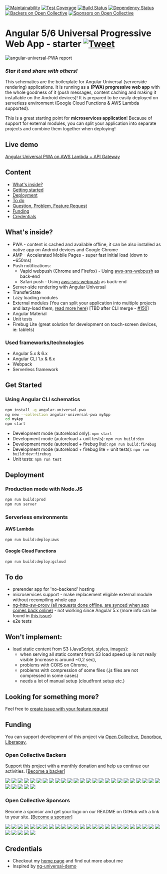 [![Maintainability](https://api.codeclimate.com/v1/badges/feb1889ed8bd09672fae/maintainability)](https://codeclimate.com/github/maciejtreder/angular-universal-pwa/maintainability)
[![Test Coverage](https://api.codeclimate.com/v1/badges/feb1889ed8bd09672fae/test_coverage)](https://codeclimate.com/github/maciejtreder/angular-universal-pwa/test_coverage) 
[![Build Status](https://travis-ci.org/maciejtreder/angular-universal-pwa.png)](https://travis-ci.org/maciejtreder/angular-universal-pwa)
[![Dependency Status](https://david-dm.org/maciejtreder/angular-universal-pwa.svg)](https://david-dm.org/maciejtreder/angular-universal-pwa)
[![Backers on Open Collective](https://opencollective.com/angular-universal-pwa/backers/badge.svg)](#backers) 
[![Sponsors on Open Collective](https://opencollective.com/angular-universal-pwa/sponsors/badge.svg)](#sponsors)

# Angular 5/6 Universal Progressive Web App - starter [![Tweet](https://img.shields.io/twitter/url/http/shields.io.svg?style=social&logo=twitter)](https://twitter.com/intent/tweet?text=Check%20out%20Angular%20Universal%20PWA%20boilerplate&url=https://github.com/maciejtreder/angular-universal-pwa&via=maciejtreder&hashtags=angular,pwa,webapp,software,developers)
![angular-universal-PWA report](https://raw.github.com/maciejtreder/angular-universal-pwa/master/application/src/assets/img/lighthouse_report.png)

### _**Star it and share with others!**_
This schematics are the boilerplate for Angular Universal (serverside rendering) applications.
It is running as a **(PWA) progressive web app** with the whole goodness of it (push messages, content caching and making it installable on the Android devices)!
It is prepared to be easily deployed on serverless environment (Google Cloud Functions & AWS Lambda supported).

This is a great starting point for **microservices application**! Because of support for external modules, you can split your application into separate projects and combine them together when deploying!

## Live demo
[Angular Universal PWA on AWS Lambda + API Gateway](https://www.angular-universal-pwa.maciejtreder.com)

## Content
 - [What's inside?](#wi)
 - [Getting started](#start)
 - [Deployment](#deploy)
 - [To do](#todo)
 - [Question, Problem, Feature Request](#question)
 - [Funding](#funding)
 - [Credentials](#credentials)




## <a name="wi"></a> What's inside?
* PWA - content is cached and available offline, it can be also installed as native app on Android devices and Google Chrome
* AMP - Accelerated Mobile Pages - super fast initial load (down to ~650ms)
* Push notifications:
    * Vapid webpush (Chrome and Firefox) - Using [aws-sns-webpush](https://github.com/maciejtreder/aws-sns-webpush) as back-end
    * Safari push - Using [aws-sns-webpush](https://github.com/maciejtreder/aws-sns-webpush) as back-end
* Server-side rendering with Angular Universal
* TransferState
* Lazy loading modules
* External modules (You can split your application into multiple projects and lazy-load them, [read more here](https://github.com/maciejtreder/angular-external-module)) [TBD after CLI merge - [#150](https://github.com/maciejtreder/angular-universal-pwa/issues/150)]
* Angular Material
* Unit tests
* Firebug Lite (great solution for development on touch-screen devices, ie: tablets)

### Used frameworks/technologies
* Angular 5.x & 6.x
* Angular CLI 1.x & 6.x
* Webpack
* Serverless framework

## <a name="start"></a> Get Started

### Using Angular CLI schematics

```bash
npm install -g angular-universal-pwa
ng new --collection angular-universal-pwa myApp
cd myApp
npm start
```

* Development mode (autoreload only): ```npm start```
* Development mode (autoreload + unit tests): ```npm run build:dev```
* Development mode (autoreload + firebug lite): ```npm run build:firebug```
* Development mode (autoreload + firebug lite + unit tests): ```npm run build:dev:firebug```
* Unit tests: ```npm run test```


## <a name="deploy"></a> Deployment
### Production mode with Node.JS
```sh
npm run build:prod
npm run server
```
### Serverless environments
#### AWS Lambda
```sh
npm run build:deploy:aws
```

#### Google Cloud Functions
```sh
npm run build:deploy:gcloud
```

## <a name="todo"></a> To do
* prerender app for 'no-backend' hosting
* microservices support - make replacement eligible external module without recompiling whole app
* [ng-http-sw-proxy (all requests done offline, are synced when app comes back online)](https://github.com/maciejtreder/ng-http-sw-proxy) - not working since Angular 5.x (more info can be found in [this issue](https://github.com/webmaxru/pwatter/issues/2))
* e2e tests


## Won't implement:
* load static content from S3 (JavaScript, styles, images):
    * when serving all static content from S3 load speed up is not really visible (increase is around ~0,2 sec),
    * problems with CORS on Chrome,
    * problems with compression of some files (.js files are not compressed in some cases)
    * needs a lot of manual setup (cloudfront setup etc.)


## <a name="question"></a> Looking for something more?
Feel free to [create issue with your feature request](https://github.com/maciejtreder/angular-universal-pwa/issues/new)

## <a name="funding"></a> Funding

You can support development of this project via
[Open Collective](https://opencollective.com/angular-universal-pwa),
[Donorbox](https://donorbox.org/angular-universal-pwa),
[Liberapay](https://liberapay.com/maciejtreder/donate),


### Open Collective Backers

Support this project with a monthly donation and help us continue our activities. [[Become a backer](https://opencollective.com/angular-universal-pwa#backer)]

<a href="https://opencollective.com/angular-universal-pwa/backer/0/website" target="_blank"><img src="https://opencollective.com/angular-universal-pwa/backer/0/avatar.svg"></a>
<a href="https://opencollective.com/angular-universal-pwa/backer/1/website" target="_blank"><img src="https://opencollective.com/angular-universal-pwa/backer/1/avatar.svg"></a>
<a href="https://opencollective.com/angular-universal-pwa/backer/2/website" target="_blank"><img src="https://opencollective.com/angular-universal-pwa/backer/2/avatar.svg"></a>
<a href="https://opencollective.com/angular-universal-pwa/backer/3/website" target="_blank"><img src="https://opencollective.com/angular-universal-pwa/backer/3/avatar.svg"></a>
<a href="https://opencollective.com/angular-universal-pwa/backer/4/website" target="_blank"><img src="https://opencollective.com/angular-universal-pwa/backer/4/avatar.svg"></a>
<a href="https://opencollective.com/angular-universal-pwa/backer/5/website" target="_blank"><img src="https://opencollective.com/angular-universal-pwa/backer/5/avatar.svg"></a>
<a href="https://opencollective.com/angular-universal-pwa/backer/6/website" target="_blank"><img src="https://opencollective.com/angular-universal-pwa/backer/6/avatar.svg"></a>
<a href="https://opencollective.com/angular-universal-pwa/backer/7/website" target="_blank"><img src="https://opencollective.com/angular-universal-pwa/backer/7/avatar.svg"></a>
<a href="https://opencollective.com/angular-universal-pwa/backer/8/website" target="_blank"><img src="https://opencollective.com/angular-universal-pwa/backer/8/avatar.svg"></a>
<a href="https://opencollective.com/angular-universal-pwa/backer/9/website" target="_blank"><img src="https://opencollective.com/angular-universal-pwa/backer/9/avatar.svg"></a>
<a href="https://opencollective.com/angular-universal-pwa/backer/10/website" target="_blank"><img src="https://opencollective.com/angular-universal-pwa/backer/10/avatar.svg"></a>
<a href="https://opencollective.com/angular-universal-pwa/backer/11/website" target="_blank"><img src="https://opencollective.com/angular-universal-pwa/backer/11/avatar.svg"></a>
<a href="https://opencollective.com/angular-universal-pwa/backer/12/website" target="_blank"><img src="https://opencollective.com/angular-universal-pwa/backer/12/avatar.svg"></a>
<a href="https://opencollective.com/angular-universal-pwa/backer/13/website" target="_blank"><img src="https://opencollective.com/angular-universal-pwa/backer/13/avatar.svg"></a>
<a href="https://opencollective.com/angular-universal-pwa/backer/14/website" target="_blank"><img src="https://opencollective.com/angular-universal-pwa/backer/14/avatar.svg"></a>
<a href="https://opencollective.com/angular-universal-pwa/backer/15/website" target="_blank"><img src="https://opencollective.com/angular-universal-pwa/backer/15/avatar.svg"></a>
<a href="https://opencollective.com/angular-universal-pwa/backer/16/website" target="_blank"><img src="https://opencollective.com/angular-universal-pwa/backer/16/avatar.svg"></a>
<a href="https://opencollective.com/angular-universal-pwa/backer/17/website" target="_blank"><img src="https://opencollective.com/angular-universal-pwa/backer/17/avatar.svg"></a>
<a href="https://opencollective.com/angular-universal-pwa/backer/18/website" target="_blank"><img src="https://opencollective.com/angular-universal-pwa/backer/18/avatar.svg"></a>
<a href="https://opencollective.com/angular-universal-pwa/backer/19/website" target="_blank"><img src="https://opencollective.com/angular-universal-pwa/backer/19/avatar.svg"></a>
<a href="https://opencollective.com/angular-universal-pwa/backer/20/website" target="_blank"><img src="https://opencollective.com/angular-universal-pwa/backer/20/avatar.svg"></a>
<a href="https://opencollective.com/angular-universal-pwa/backer/21/website" target="_blank"><img src="https://opencollective.com/angular-universal-pwa/backer/21/avatar.svg"></a>
<a href="https://opencollective.com/angular-universal-pwa/backer/22/website" target="_blank"><img src="https://opencollective.com/angular-universal-pwa/backer/22/avatar.svg"></a>
<a href="https://opencollective.com/angular-universal-pwa/backer/23/website" target="_blank"><img src="https://opencollective.com/angular-universal-pwa/backer/23/avatar.svg"></a>
<a href="https://opencollective.com/angular-universal-pwa/backer/24/website" target="_blank"><img src="https://opencollective.com/angular-universal-pwa/backer/24/avatar.svg"></a>
<a href="https://opencollective.com/angular-universal-pwa/backer/25/website" target="_blank"><img src="https://opencollective.com/angular-universal-pwa/backer/25/avatar.svg"></a>
<a href="https://opencollective.com/angular-universal-pwa/backer/26/website" target="_blank"><img src="https://opencollective.com/angular-universal-pwa/backer/26/avatar.svg"></a>
<a href="https://opencollective.com/angular-universal-pwa/backer/27/website" target="_blank"><img src="https://opencollective.com/angular-universal-pwa/backer/27/avatar.svg"></a>
<a href="https://opencollective.com/angular-universal-pwa/backer/28/website" target="_blank"><img src="https://opencollective.com/angular-universal-pwa/backer/28/avatar.svg"></a>
<a href="https://opencollective.com/angular-universal-pwa/backer/29/website" target="_blank"><img src="https://opencollective.com/angular-universal-pwa/backer/29/avatar.svg"></a>

### Open Collective Sponsors

Become a sponsor and get your logo on our README on GitHub with a link to your site. [[Become a sponsor](https://opencollective.com/angular-universal-pwa#sponsor)]

<a href="https://opencollective.com/angular-universal-pwa/sponsor/0/website" target="_blank"><img src="https://opencollective.com/angular-universal-pwa/sponsor/0/avatar.svg"></a>
<a href="https://opencollective.com/angular-universal-pwa/sponsor/1/website" target="_blank"><img src="https://opencollective.com/angular-universal-pwa/sponsor/1/avatar.svg"></a>
<a href="https://opencollective.com/angular-universal-pwa/sponsor/2/website" target="_blank"><img src="https://opencollective.com/angular-universal-pwa/sponsor/2/avatar.svg"></a>
<a href="https://opencollective.com/angular-universal-pwa/sponsor/3/website" target="_blank"><img src="https://opencollective.com/angular-universal-pwa/sponsor/3/avatar.svg"></a>
<a href="https://opencollective.com/angular-universal-pwa/sponsor/4/website" target="_blank"><img src="https://opencollective.com/angular-universal-pwa/sponsor/4/avatar.svg"></a>
<a href="https://opencollective.com/angular-universal-pwa/sponsor/5/website" target="_blank"><img src="https://opencollective.com/angular-universal-pwa/sponsor/5/avatar.svg"></a>
<a href="https://opencollective.com/angular-universal-pwa/sponsor/6/website" target="_blank"><img src="https://opencollective.com/angular-universal-pwa/sponsor/6/avatar.svg"></a>
<a href="https://opencollective.com/angular-universal-pwa/sponsor/7/website" target="_blank"><img src="https://opencollective.com/angular-universal-pwa/sponsor/7/avatar.svg"></a>
<a href="https://opencollective.com/angular-universal-pwa/sponsor/8/website" target="_blank"><img src="https://opencollective.com/angular-universal-pwa/sponsor/8/avatar.svg"></a>
<a href="https://opencollective.com/angular-universal-pwa/sponsor/9/website" target="_blank"><img src="https://opencollective.com/angular-universal-pwa/sponsor/9/avatar.svg"></a>
<a href="https://opencollective.com/angular-universal-pwa/sponsor/10/website" target="_blank"><img src="https://opencollective.com/angular-universal-pwa/sponsor/10/avatar.svg"></a>
<a href="https://opencollective.com/angular-universal-pwa/sponsor/11/website" target="_blank"><img src="https://opencollective.com/angular-universal-pwa/sponsor/11/avatar.svg"></a>
<a href="https://opencollective.com/angular-universal-pwa/sponsor/12/website" target="_blank"><img src="https://opencollective.com/angular-universal-pwa/sponsor/12/avatar.svg"></a>
<a href="https://opencollective.com/angular-universal-pwa/sponsor/13/website" target="_blank"><img src="https://opencollective.com/angular-universal-pwa/sponsor/13/avatar.svg"></a>
<a href="https://opencollective.com/angular-universal-pwa/sponsor/14/website" target="_blank"><img src="https://opencollective.com/angular-universal-pwa/sponsor/14/avatar.svg"></a>
<a href="https://opencollective.com/angular-universal-pwa/sponsor/15/website" target="_blank"><img src="https://opencollective.com/angular-universal-pwa/sponsor/15/avatar.svg"></a>
<a href="https://opencollective.com/angular-universal-pwa/sponsor/16/website" target="_blank"><img src="https://opencollective.com/angular-universal-pwa/sponsor/16/avatar.svg"></a>
<a href="https://opencollective.com/angular-universal-pwa/sponsor/17/website" target="_blank"><img src="https://opencollective.com/angular-universal-pwa/sponsor/17/avatar.svg"></a>
<a href="https://opencollective.com/angular-universal-pwa/sponsor/18/website" target="_blank"><img src="https://opencollective.com/angular-universal-pwa/sponsor/18/avatar.svg"></a>
<a href="https://opencollective.com/angular-universal-pwa/sponsor/19/website" target="_blank"><img src="https://opencollective.com/angular-universal-pwa/sponsor/19/avatar.svg"></a>
<a href="https://opencollective.com/angular-universal-pwa/sponsor/20/website" target="_blank"><img src="https://opencollective.com/angular-universal-pwa/sponsor/20/avatar.svg"></a>
<a href="https://opencollective.com/angular-universal-pwa/sponsor/21/website" target="_blank"><img src="https://opencollective.com/angular-universal-pwa/sponsor/21/avatar.svg"></a>
<a href="https://opencollective.com/angular-universal-pwa/sponsor/22/website" target="_blank"><img src="https://opencollective.com/angular-universal-pwa/sponsor/22/avatar.svg"></a>
<a href="https://opencollective.com/angular-universal-pwa/sponsor/23/website" target="_blank"><img src="https://opencollective.com/angular-universal-pwa/sponsor/23/avatar.svg"></a>
<a href="https://opencollective.com/angular-universal-pwa/sponsor/24/website" target="_blank"><img src="https://opencollective.com/angular-universal-pwa/sponsor/24/avatar.svg"></a>
<a href="https://opencollective.com/angular-universal-pwa/sponsor/25/website" target="_blank"><img src="https://opencollective.com/angular-universal-pwa/sponsor/25/avatar.svg"></a>
<a href="https://opencollective.com/angular-universal-pwa/sponsor/26/website" target="_blank"><img src="https://opencollective.com/angular-universal-pwa/sponsor/26/avatar.svg"></a>
<a href="https://opencollective.com/angular-universal-pwa/sponsor/27/website" target="_blank"><img src="https://opencollective.com/angular-universal-pwa/sponsor/27/avatar.svg"></a>
<a href="https://opencollective.com/angular-universal-pwa/sponsor/28/website" target="_blank"><img src="https://opencollective.com/angular-universal-pwa/sponsor/28/avatar.svg"></a>
<a href="https://opencollective.com/angular-universal-pwa/sponsor/29/website" target="_blank"><img src="https://opencollective.com/angular-universal-pwa/sponsor/29/avatar.svg"></a>





## <a name="credentials"></a> Credentials
* Checkout my [home page](https://www.maciejtreder.com) and find out more about me
* Inspired by [ng-universal-demo](https://github.com/FrozenPandaz/ng-universal-demo)
